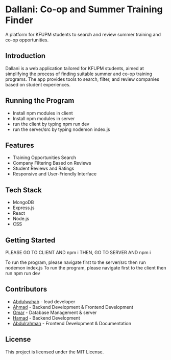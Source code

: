 <!DOCTYPE html>
<html lang="en">
<head>
    <meta charset="UTF-8">
    <meta http-equiv="X-UA-Compatible" content="IE=edge">
    <meta name="viewport" content="width=device-width, initial-scale=1.0">
</head>
<body>
    <div class="container">
        <h1>Dallani: Co-op and Summer Training Finder</h1>
        <p>A platform for KFUPM students to search and review summer training and co-op opportunities.</p>
        <h2>Introduction</h2>
        <p>Dallani is a web application tailored for KFUPM students, aimed at simplifying the process of finding suitable summer and co-op training programs. The app provides tools to search, filter, and review companies based on student experiences.</p>
        <h2>Running the Program</h2>
        <ul>
            <li>Install npm modules in client</li>
            <li>Install npm modules in server</li>
            <li>run the client by typing npm run dev</li>
            <li>run the server/src by typing nodemon index.js</li>
        </ul>
        <h2>Features</h2>
        <ul>
            <li>Training Opportunities Search</li>
            <li>Company Filtering Based on Reviews</li>
            <li>Student Reviews and Ratings</li>
            <li>Responsive and User-Friendly Interface</li>
        </ul>
        <h2>Tech Stack</h2>
        <ul>
            <li>MongoDB</li>
            <li>Express.js</li>
            <li>React</li>
            <li>Node.js</li>
            <li>CSS</li>
        </ul>
        <h2>Getting Started</h2>
        <p>PLEASE GO TO CLIENT AND npm i
THEN, GO TO SERVER AND npm i

To run the program, please navigate first to the server/src then run nodemon index.js
To run the program, please navigate first to the client then run npm run dev</p>
        <h2>Contributors</h2>
        <div class="contributors">
            <ul>
                <li><a href="https://github.com/MysticalDawn">Abdulwahab</a> - lead developer</li>
                <li><a href="https://github.com/aalqarnimr"> Ahmad</a> - Backend Development & Frontend Development</li>
                <li><a href="https://github.com/OmarAlfawaz">Omar</a> - Database Management & server</li>
                <li><a href="https://github.com/HamadSadran">Hamad</a> - Backend Development</li>
                <li><a href="https://github.com/AbduLRaHMaNDS">Abdulrahman</a> - Frontend Development & Documentation</li>
            </ul>
        </div>
        <h2>License</h2>
        <p>This project is licensed under the MIT License.</p>
    </div>
</body>
</html>

